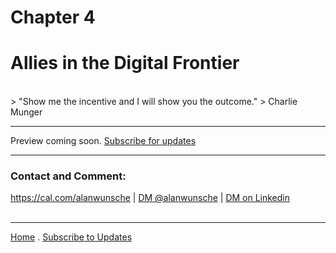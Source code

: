 # Chapter 4
# Allies in the Digital Frontier

<br />
> "Show me the incentive and I will show you the outcome."
> Charlie Munger

<!--
Ana forms alliances with colleagues who share her concerns about AI safety. Together, they begin advocating for stronger regulations and safeguards on the platform.
-->

---

Preview coming soon. [Subscribe for updates](./#subscribe)

---

### Contact and Comment:

<a href="https://cal.com/alanwunsche">https://cal.com/alanwunsche</a> | <a href="https://x.com/alanwunsche">DM @alanwunsche</a> | <a href="https://linkedin.com/in/alanwunsche">DM on Linkedin</a>
<br /><br />

---

[Home](./) . [Subscribe to Updates](./#subscribe)